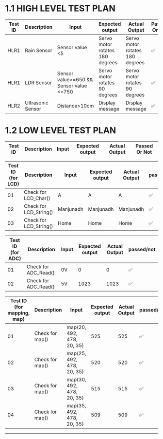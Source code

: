 # 1.1 HIGH LEVEL TEST PLAN

| Test ID | Description | Input | Expected output | Actual Output | Passed Or Not |
| --- | --- | --- | --- | --- | --- |
| HLR1 | Rain Sensor | Sensor value <5  | Servo motor rotates 180 degrees| Servo motor rotates 180 degrees | ✅ |
| HLR1 | LDR Sensor | Sensor value>=650 && Sensor value <=750 | Servo motor rotates 90 degrees | Servo motor rotates 90 degrees | ✅ |
| HLR2 | Ultrasonic Sensor | Distance>10cm | Display message | Display message | ✅ |



# 1.2 LOW LEVEL TEST PLAN

| Test ID | Description | Input | Expected output | Actual Output | Passed Or Not |
| --- | --- | --- | --- | --- | --- |

| Test ID (for LCD)| Description | Input | Expected output | Actual Output | passed/not |
| --- | --- | --- | --- | --- | --- |
| 01 | Check for LCD_Char() | A  | A |  A | ✅ |
| 02 | Check for LCD_String() | Manjunadh | Manjunadh | Manjunadh | ✅ |
| 03 | Check for LCD_String() | Home | Home | Home | ✅ |


| Test ID (for ADC)| Description | Input | Expected output | Actual Output | passed/not |
| --- | --- | --- | --- | --- | --- |
| 01 | Check for ADC_Read() | 0V | 0 | 0 | ✅ |
| 02 | Check for ADC_Read() | 5V | 1023 |  1023 | ✅ |

| Test ID (for mapping, map)| Description | Input | Expected output | Actual Output | passed/not |
| --- | --- | --- | --- | --- | --- |
| 01 | Check for map() | map(20, 492, 478, 20, 35) | 525 |  525 | ✅ |
| 02 | Check for map() | map(25, 492, 478, 20, 35) | 520 |  520 | ✅ |
| 03 | Check for map() | map(30, 492, 478, 20, 35) | 515 |  515 | ✅ |
| 04 | Check for map() | map(35, 492, 478, 20, 35) | 509 |  509 | ✅ |
---

